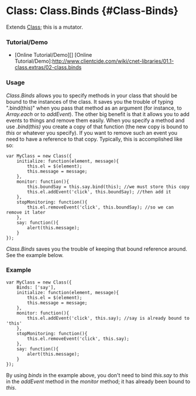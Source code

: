 Class: Class.Binds {#Class-Binds}
=================================
Extends [Class][]; this is a mutator.

### Tutorial/Demo

* [Online Tutorial/Demo][]
[Online Tutorial/Demo]:http://www.clientcide.com/wiki/cnet-libraries/01.1-class.extras/02-class.binds

### Usage

*Class.Binds* allows you to specify methods in your class that should be bound to the instances of the class. It saves you the trouble of typing ".bind(this)" when you pass that method as an argument (for instance, to *Array.each* or to *addEvent*). The other big benefit is that it allows you to add events to things and remove them easily. When you specify a method and use *.bind(this)* you create a copy of that function (the new copy is bound to *this* or whatever you specify). If you want to remove such an event you need to have a reference to that copy. Typically, this is accomplished like so:

	var MyClass = new Class({
		initialize: function(element, message){
			this.el = $(element);
			this.message = message;
		},
		monitor: function(){
			this.boundSay = this.say.bind(this); //we must store this copy
			this.el.addEvent('click', this.boundSay); //then add it
		},
		stopMonitoring: function(){
			this.el.removeEvent('click', this.boundSay); //so we can remove it later
		},
		say: function(){
			alert(this.message);
		}
	});

*Class.Binds* saves you the trouble of keeping that bound reference around. See the example below.

### Example

	var MyClass = new Class({
		Binds: ['say'],
		initialize: function(element, message){
			this.el = $(element);
			this.message = message;
		},
		monitor: function(){
			this.el.addEvent('click', this.say); //say is already bound to 'this'
		},
		stopMonitoring: function(){
			this.el.removeEvent('click', this.say);
		},
		say: function(){
			alert(this.message);
		}
	});

By using *binds* in the example above, you don't need to bind *this.say* to *this* in the *addEvent* method in the *monitor* method; it has already been bound to *this*.

[Class]: /core/Class/Class
[http://blog.kassens.net/binds-class-mutator]: http://blog.kassens.net/binds-class-mutator
